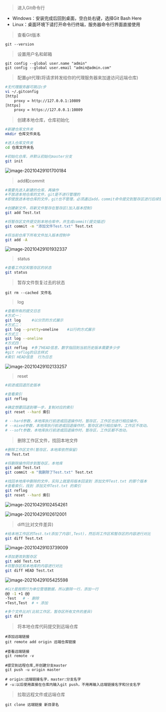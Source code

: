 >进入Git命令行

+ Windows：安装完成后回到桌面，空白处右键，选择Git Bash Here
+ Linux：桌面环境下请打开命令行终端，服务器命令行界面直接使用

>查看Git版本
~~~
git --version
~~~


>设置用户名和邮箱
~~~
git config --global user.name "admin"
git config --global user.email "admin@admin.com"
~~~


>配置git代理(将请求转发给你的代理服务器来加速访问远端仓库)
~~~bash
#无代理服务器可跳过c步
vi ~/.gitconfig
[http]
    proxy = http://127.0.0.1:10809
[https]
    proxy = https://127.0.0.1:10809
~~~


>创建本地仓库，仓库初始化
~~~bash
#新建仓库文件夹
mkdir 仓库文件夹名

#进入仓库文件夹
cd 仓库文件夹名

#初始化仓库，并默认初始化master分支
git init
~~~

![image-20210429101700184](images/4.Git基本命令/image-20210429101700184.png)


>add和commit
~~~bash
#需要先进入新建的仓库，再操作
#不放进本地仓库的文件，git是不进行管理的
#即使放进本地仓库的文件，git也不管理，必须通过add，commit命令提交到暂存区进行后续管理。

#创建新文件，将新文件暂存在暂存区(加入版本控制)
git add Test.txt

#将暂存区文件提交到本地仓库中，并生成commit(提交描述)
git commit -m "添加文件Test.txt" Test.txt

#将当前仓库下所有文件加入版本控制中
git add -A
~~~

![image-20210429101932337](images/4.Git基本命令/image-20210429101932337.png)


>status
~~~bash
#查看工作区和暂存区的状态
git status
~~~

>暂存文件恢复过去的状态
~~~
git rm --cached 文件名
~~~

>log
~~~bash
#查看所有的提交日志
#方式一：
git log		#以分页的方式展示
#方式二：
git log --pretty=oneline	#以行的方式展示
#方式三：
git log --oneline
#方式四：
git reflog	#多了HEAD信息，数字指回到当前历史版本需要多少步
#git reflog的日志样式
#索引	HEAD信息	行为日志
~~~

![image-20210429102133257](images/4.Git基本命令/image-20210429102133257.png)


>reset
~~~bash
#前进或回退历史版本

#查看索引
git reflog

#确定想要回退到哪一步，复制对应的索引
git reset --hard 索引

# --hard参数，本地库执行前进或回退操作时，暂存区，工作区也进行相应操作。
# --mixed参数，本地库执行前进或回退操作时，暂存区进行相应操作，工作区不改动。
# --soft参数，本地库执行前进或回退操作时，暂存区，工作区都不改动。
~~~


>删除工作区文件，找回本地文件
~~~bash
#删除工作区文件(暂存区，本地库依然保留)
rm Test.txt

#将删除操作同步到暂存区，本地库
git add Test.txt
git commit -m "我删除了Test.txt" Test.txt

#找回本地库中删除的文件，实际上就是将版本回滚到 添加文件Test.txt 的那个版本
#查看索引，找到 添加文件Test.txt 的索引
git reflog
git reset --hard 索引
~~~

![image-20210429102454261](images/4.Git基本命令/image-20210429102454261.png)

![image-20210429102612001](images/4.Git基本命令/image-20210429102612001.png)


>diff(比对文件差异)
~~~bash
#给本地工作区的Test.txt添加了内容(,Test)，然后将工作区和暂存区的内容进行对比
git diff Test.txt
~~~
![image-20210429103739009](images/4.Git基本命令/image-20210429103739009.png)

~~~bash
#添加更改到暂存区
git add Test.txt
#将暂存区和本地库的内容进行对比
git diff HEAD Test.txt
~~~

![image-20210429105425598](images/4.Git基本命令/image-20210429105425598.png)
~~~bash
#Git是按照行为单位管理数据，所以删除一行，添加一行
@@ -1 +1 @@
-Test	# - 删除
+Test,Test	# + 添加

#多个文件比对(比较工作区，暂存区所有文件的差异)
git diff
~~~


>将本地仓库代码提交到远端仓库
~~~
#添加远端链接
git remote add origin 远端仓库链接

#查看远端链接
git remote -v

#提交到远程仓库,并创建分支master
git push -u origin master

# origin:远端链接名字，master:分支名字
# -u:以后使用直接在仓库内输入git push，不用再输入远端链接名字和分支名字
~~~


>拉取远程文件或远端仓库
~~~
git clone 远端链接 新目录名
~~~


